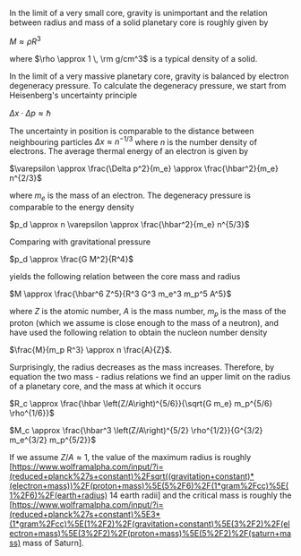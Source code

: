 In the limit of a very small core, gravity is unimportant and the relation between radius and mass of a solid planetary core is roughly given by

$M \approx \rho R^3$

where $\rho \approx 1 \, \rm g/cm^3$ is a typical density of a solid. 

In the limit of a very massive planetary core, gravity is balanced by electron degeneracy pressure. To calculate the degeneracy pressure, we start from Heisenberg's uncertainty principle

$\Delta x \cdot \Delta p \approx \hbar$

The uncertainty in position is comparable to the distance between neighbouring particles $\Delta x \approx n^{-1/3}$ where $n$ is the number density of electrons. The average thermal energy of an electron is given by

$\varepsilon \approx \frac{\Delta p^2}{m_e} \approx \frac{\hbar^2}{m_e} n^{2/3}$

where $m_e$ is the mass of an electron. The degeneracy pressure is comparable to the energy density

$p_d \approx n \varepsilon \approx \frac{\hbar^2}{m_e} n^{5/3}$

Comparing with gravitational pressure

$p_d \approx \frac{G M^2}{R^4}$

yields the following relation between the core mass and radius

$M \approx \frac{\hbar^6 Z^5}{R^3 G^3 m_e^3 m_p^5 A^5}$

where $Z$ is the atomic number, $A$ is the mass number, $m_p$ is the mass of the proton (which we assume is close enough to the mass of a neutron), and have used the following relation to obtain the nucleon number density

$\frac{M}{m_p R^3} \approx n \frac{A}{Z}$.

Surprisingly, the radius decreases as the mass increases. Therefore, by equation the two mass - radius relations we find an upper limit on the radius of a planetary core, and the mass at which it occurs

$R_c \approx \frac{\hbar \left(Z/A\right)^{5/6}}{\sqrt{G m_e} m_p^{5/6} \rho^{1/6}}$

$M_c \approx \frac{\hbar^3 \left(Z/A\right)^{5/2} \rho^{1/2}}{G^{3/2} m_e^{3/2} m_p^{5/2}}$

If we assume $Z/A \approx 1$, the value of the maximum radius is roughly [https://www.wolframalpha.com/input/?i=(reduced+planck%27s+constant)%2Fsqrt((gravitation+constant)*(electron+mass))%2F(proton+mass)%5E(5%2F6)%2F(1*gram%2Fcc)%5E(1%2F6)%2F(earth+radius) 14 earth radii] and the critical mass is roughly the [https://www.wolframalpha.com/input/?i=(reduced+planck%27s+constant)%5E3*(1*gram%2Fcc)%5E(1%2F2)%2F(gravitation+constant)%5E(3%2F2)%2F(electron+mass)%5E(3%2F2)%2F(proton+mass)%5E(5%2F2)%2F(saturn+mass) mass of Saturn].